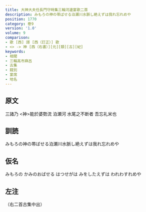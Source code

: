 ```yaml
---
title: 大神大夫任長門守時集三輪河邊宴歌二首
description: みもろの神の帯ばせる泊瀬川水脈し絶えずは我れ忘れめや
position: 1770
category: 巻9
version: '1.0'
volume: 9
comparison:
- 歌 [西] 謌 [西（訂正）] 歌
- <> -> 神 [西（右書）][元][類][古][紀]
keywords:
- 相聞
- 三輪高市麻呂
- 古集
- 餞別
- 宴席
- 地名
---
```


## 原文

三諸乃 <神>能於婆勢流 泊瀬河 水尾之不断者 吾忘礼米也

## 訓読

みもろの神の帯ばせる泊瀬川水脈し絶えずは我れ忘れめや

## 仮名

みもろの かみのおばせる はつせがは みをしたえずは われわすれめや

## 左注

（右二首古集中出）
